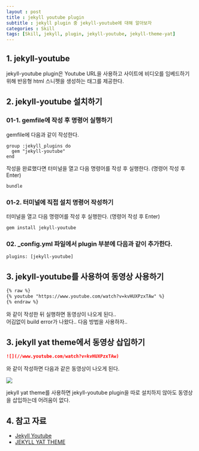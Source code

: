 ```yaml
---
layout : post
title : jekyll youtube plugin
subtitle : jekyll plugin 중 jekyll-youtube에 대해 알아보자
categories : Skill
tags: [Skill, jekyll, plugin, jekyll-youtube, jekyll-theme-yat]
---
```


## 1. jekyll-youtube
jekyll-youtube plugin은 Youtube URL을 사용하고 사이트에 비디오를 임베드하기 위해 반응형 html 스니펫을 생성하는 태그를 제공한다.

## 2. jekyll-youtube 설치하기
### 01-1. gemfile에 작성 후 명령어 실행하기

gemfile에 다음과 같이 작성한다.
```
group :jekyll_plugins do
  gem "jekyll-youtube"
end
```

작성을 완료했다면 터미널을 열고 다음 명령어를 작성 후 실행한다. (명령어 작성 후 Enter)

```
bundle
```

### 01-2. 터미널에 직접 설치 명령어 작성하기

터미널을 열고 다음 명령어를 작성 후 실행한다. (명령어 작성 후 Enter)

```
gem install jekyll-youtube
```

### 02. _config.yml 파일에서 plugin 부분에 다음과 같이 추가한다.

```
plugins: [jekyll-youtube]
```

## 3. jekyll-youtube를 사용하여 동영상 사용하기

```md
{% raw %}
{% youtube "https://www.youtube.com/watch?v=kvHUXPzxTAw" %}
{% endraw %}
```
와 같이 작성한 뒤 실행하면 동영상이 나오게 된다..<br/>
어김없이 build error가 나왔다.. 다음 방법을 사용하자..

## 3. jekyll yat theme에서 동영상 삽입하기

```md
![](//www.youtube.com/watch?v=kvHUXPzxTAw)
```
와 같이 작성하면 다음과 같은 동영상이 나오게 된다.

![](//www.youtube.com/watch?v=kvHUXPzxTAw)

jekyll yat theme를 사용하면 jekyll-youtube plugin을 따로 설치하지 않아도 동영상을 삽입하는데 어려움이 없다.


## 4. 참고 자료
- [Jekyll Youtube](https://github.com/dommmel/jekyll-youtube)
- [JEKYLL YAT THEME](https://github.com/jeffreytse/jekyll-theme-yat)